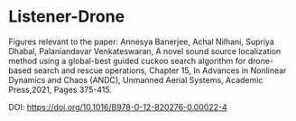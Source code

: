 # Listener-Drone

Figures relevant to the paper: Annesya Banerjee, Achal Nilhani, Supriya Dhabal, Palaniandavar Venkateswaran, A novel sound source localization method using a global-best guided cuckoo search algorithm for drone-based search and rescue operations, Chapter 15, In Advances in Nonlinear Dynamics and Chaos (ANDC), Unmanned Aerial Systems, Academic Press,2021, Pages 375-415.

DOI: https://doi.org/10.1016/B978-0-12-820276-0.00022-4

